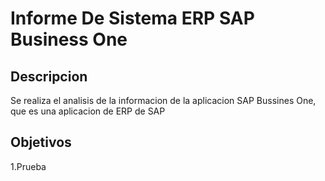 # Informe De Sistema ERP SAP Business One

## Descripcion

Se realiza el analisis de la informacion de la aplicacion SAP Bussines One, que es una aplicacion de ERP de SAP

## Objetivos

1.Prueba
